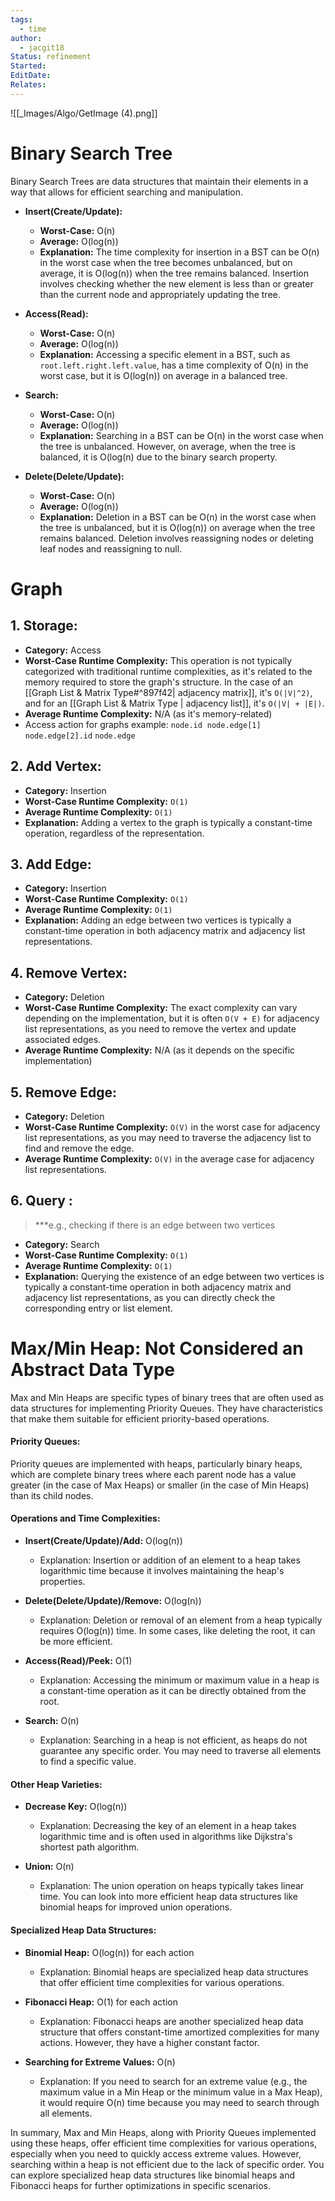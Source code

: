 ```yaml
---
tags:
  - time
author:
  - jacgit18
Status: refinement
Started: 
EditDate: 
Relates:
---
```

![[_Images/Algo/GetImage (4).png]]

# Binary Search Tree
Binary Search Trees are data structures that maintain their elements in a way that allows for efficient searching and manipulation.

- **Insert(Create/Update):** 
  - **Worst-Case:** O(n)
  - **Average:** O(log(n))
  - **Explanation:** The time complexity for insertion in a BST can be O(n) in the worst case when the tree becomes unbalanced, but on average, it is O(log(n)) when the tree remains balanced. Insertion involves checking whether the new element is less than or greater than the current node and appropriately updating the tree.

- **Access(Read):**
  - **Worst-Case:** O(n)
  - **Average:** O(log(n))
  - **Explanation:** Accessing a specific element in a BST, such as `root.left.right.left.value`, has a time complexity of O(n) in the worst case, but it is O(log(n)) on average in a balanced tree.

- **Search:**
  - **Worst-Case:** O(n)
  - **Average:** O(log(n))
  - **Explanation:** Searching in a BST can be O(n) in the worst case when the tree is unbalanced. However, on average, when the tree is balanced, it is O(log(n) due to the binary search property.

- **Delete(Delete/Update):**
  - **Worst-Case:** O(n)
  - **Average:** O(log(n))
  - **Explanation:** Deletion in a BST can be O(n) in the worst case when the tree is unbalanced, but it is O(log(n)) on average when the tree remains balanced. Deletion involves reassigning nodes or deleting leaf nodes and reassigning to null.


# Graph
## 1. Storage:
   - **Category:** Access
   - **Worst-Case Runtime Complexity:** This operation is not typically categorized with traditional runtime complexities, as it's related to the memory required to store the graph's structure. In the case of an [[Graph List & Matrix Type#^897f42| adjacency matrix]], it's `O(|V|^2)`, and for an [[Graph List & Matrix Type | adjacency list]], it's `O(|V| + |E|)`.
   - **Average Runtime Complexity:** N/A (as it's memory-related)
   - Access action for graphs example: 
	   `node.id` 
	   `node.edge[1]`
	   `node.edge[2].id`
	   `node.edge` 
## 2. Add Vertex:
   - **Category:** Insertion
   - **Worst-Case Runtime Complexity:** `O(1)`
   - **Average Runtime Complexity:** `O(1)`
   - **Explanation:** Adding a vertex to the graph is typically a constant-time operation, regardless of the representation.

## 3. Add Edge:
   - **Category:** Insertion
   - **Worst-Case Runtime Complexity:** `O(1)`
   - **Average Runtime Complexity:** `O(1)`
   - **Explanation:** Adding an edge between two vertices is typically a constant-time operation in both adjacency matrix and adjacency list representations.

## 4. Remove Vertex:
   - **Category:** Deletion
   - **Worst-Case Runtime Complexity:** The exact complexity can vary depending on the implementation, but it is often `O(V + E)` for adjacency list representations, as you need to remove the vertex and update associated edges.
   - **Average Runtime Complexity:** N/A (as it depends on the specific implementation)

## 5. Remove Edge:
   - **Category:** Deletion
   - **Worst-Case Runtime Complexity:** `O(V)` in the worst case for adjacency list representations, as you may need to traverse the adjacency list to find and remove the edge.
   - **Average Runtime Complexity:** `O(V)` in the average case for adjacency list representations.
   
## 6. Query :
> ***e.g., checking if there is an edge between two vertices

   - **Category:** Search
   - **Worst-Case Runtime Complexity:** `O(1)`
   - **Average Runtime Complexity:** `O(1)`
   - **Explanation:** Querying the existence of an edge between two vertices is typically a constant-time operation in both adjacency matrix and adjacency list representations, as you can directly check the corresponding entry or list element.



# Max/Min Heap: Not Considered an Abstract Data Type

Max and Min Heaps are specific types of binary trees that are often used as data structures for implementing Priority Queues. They have characteristics that make them suitable for efficient priority-based operations.

#### Priority Queues:

Priority queues are implemented with heaps, particularly binary heaps, which are complete binary trees where each parent node has a value greater (in the case of Max Heaps) or smaller (in the case of Min Heaps) than its child nodes.

#### Operations and Time Complexities:

- **Insert(Create/Update)/Add:** O(log(n))
  - Explanation: Insertion or addition of an element to a heap takes logarithmic time because it involves maintaining the heap's properties.

- **Delete(Delete/Update)/Remove:** O(log(n))
  - Explanation: Deletion or removal of an element from a heap typically requires O(log(n)) time. In some cases, like deleting the root, it can be more efficient.

- **Access(Read)/Peek:** O(1)
  - Explanation: Accessing the minimum or maximum value in a heap is a constant-time operation as it can be directly obtained from the root.

- **Search:** O(n)
  - Explanation: Searching in a heap is not efficient, as heaps do not guarantee any specific order. You may need to traverse all elements to find a specific value.

#### Other Heap Varieties:

- **Decrease Key:** O(log(n))
  - Explanation: Decreasing the key of an element in a heap takes logarithmic time and is often used in algorithms like Dijkstra's shortest path algorithm.

- **Union:** O(n)
  - Explanation: The union operation on heaps typically takes linear time. You can look into more efficient heap data structures like binomial heaps for improved union operations.

#### Specialized Heap Data Structures:

- **Binomial Heap:** O(log(n)) for each action
  - Explanation: Binomial heaps are specialized heap data structures that offer efficient time complexities for various operations.

- **Fibonacci Heap:** O(1) for each action
  - Explanation: Fibonacci heaps are another specialized heap data structure that offers constant-time amortized complexities for many actions. However, they have a higher constant factor.

- **Searching for Extreme Values:** O(n)
  - Explanation: If you need to search for an extreme value (e.g., the maximum value in a Min Heap or the minimum value in a Max Heap), it would require O(n) time because you may need to search through all elements.

In summary, Max and Min Heaps, along with Priority Queues implemented using these heaps, offer efficient time complexities for various operations, especially when you need to quickly access extreme values. However, searching within a heap is not efficient due to the lack of specific order. You can explore specialized heap data structures like binomial heaps and Fibonacci heaps for further optimizations in specific scenarios.


